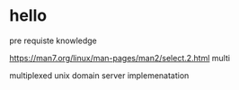 # hello 

pre requiste knowledge

https://man7.org/linux/man-pages/man2/select.2.html
multi

multiplexed unix domain server implemenatation